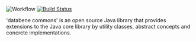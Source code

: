 ![Workflow](https://github.com/aravindc/databenecommons/actions/workflows/github-actions.yml/badge.svg)
[![Build Status](https://travis-ci.org/aravindc/databenecommons.svg?branch=master)](https://travis-ci.org/aravindc/databenecommons.svg?branch=master) 

'databene commons' is an open source Java library that provides extensions to the Java core library by utility classes, abstract concepts and concrete implementations.

